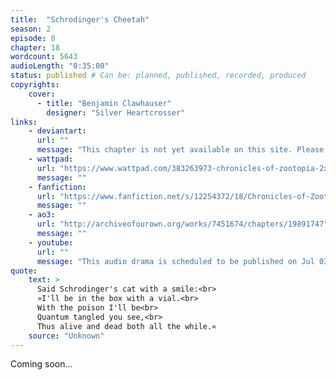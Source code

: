 ```yaml
---
title:  "Schrodinger's Cheetah"
season: 2
episode: 8
chapter: 18
wordcount: 5643
audioLength: "0:35:00"
status: published # Can be: planned, published, recorded, produced
copyrights:
    cover:
      - title: "Benjamin Clawhauser"
        designer: "Silver Heartcrosser"
links:
    - deviantart:
      url: ""
      message: "This chapter is not yet available on this site. Please choose another hoster!"
    - wattpad:
      url: "https://www.wattpad.com/383263973-chronicles-of-zootopia-2x08-schrodinger%27s-cheetah"
      message: ""
    - fanfiction:
      url: "https://www.fanfiction.net/s/12254372/18/Chronicles-of-Zootopia"
      message: ""
    - ao3:
      url: "http://archiveofourown.org/works/7451674/chapters/19891747"
      message: ""
    - youtube:
      url: ""
      message: "This audio drama is scheduled to be published on Jul 03, 2017!"
quote:
    text: > 
      Said Schrodinger's cat with a smile:<br>
      »I'll be in the box with a vial.<br>
      With the poison I'll be<br>
      Quantum tangled you see,<br>
      Thus alive and dead both all the while.«
    source: "Unknown"
---
```

Coming soon...